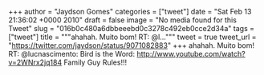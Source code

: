 
+++
author = "Jaydson Gomes"
categories = ["tweet"]
date = "Sat Feb 13 21:36:02 +0000 2010"
draft = false
image = "No media found for this Tweet"
slug = "016b0c480a6dbbeeebd0c3278c492eb0cce2d34a"
tags = ["tweet"]
title = """ahahah. Muito bom! RT: @l..."""
tweet = true
tweet_url = "https://twitter.com/jaydson/status/9071082883"
+++
ahahah. Muito bom! RT: @lucnascimento: Bird is the Word: http://www.youtube.com/watch?v=2WNrx2jq184
Family Guy Rules!!!
